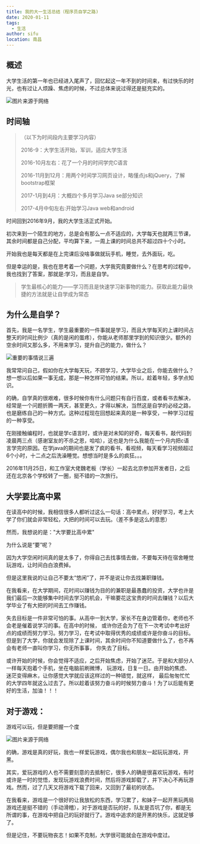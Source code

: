 ```yaml
---
title: 我的大一生活总结（程序员自学之路)
date: 2020-01-11
tags: 
  - 生活
author: sifu
location: 南昌  
---
```


## 概述

大学生活的第一年也已经进入尾声了，回忆起这一年不到的时间来，有过快乐的时光，也有过让人烦躁、焦虑的时候，不过总体来说过得还是挺充实的。

<!-- more -->

![图片来源于网络](https://images.gitee.com/uploads/images/2020/1202/173351_0f164d39_1452203.jpeg)

## 时间轴

>（以下为时间段内主要学习内容）
>
> 2016-9：大学生活开始，军训，适应大学生活
>
> 2016-10月左右：花了一个月的时间学完C语言
>
> 2016-11月到12月：用两个时间学习网页设计，略懂点js和jQuery，了解bootstrap框架
>
> 2017-1月到4月：大概四个多月学习Java se部分知识
>
> 2017-4月中旬左右:开始学习Java web和android

时间回到2016年9月，我的大学生活正式开始。

初次来到一个陌生的地方，总是会有那么一点不适应的，大学每天也就两三节课，其余时间都是自己分配，平均算下来，一周上课的时间总共不超过四十个小时。

开始我也是每天都是在上完课后没啥事做就玩手机，睡觉，去外面玩，吃。

但是幸运的是，我也在思考着一个问题，大学我究竟要做什么？在思考的过程中，我也找到了答案，那就是:学习，而且是自学。

> 学生最核心的能力——学习而且是快速学习新事物的能力。获取此能力最快捷的方法就是让自学成为常态



## 为什么是自学？

首先，我是一名学生，学生最重要的一件事就是学习，而且大学每天的上课时间占整天的时间比例少（真的是闲的蛋疼），你能从老师那里学到的知识很少。额外的空余时间又那么多，不用来学习，提升自己的能力，做什么？

![重要的事情说三遍](https://images.gitee.com/uploads/images/2020/1202/173428_22798c8a_1452203.jpeg)

我常常问自己，假如你在大学每天玩，不顾学习，大学毕业之后，你能去做什么？想一想以后如果一事无成，那是一种怎样可怕的结果。所以，趁着年轻，多学点知识。

的确，自学真的很艰难，很多时候你有什么问题只有自行百度，或者看书去解决，经常是一个问题折腾一两天，甚至更久，才得以解决，当然这是自学的必经之路，也是磨练自己的一种方式。这种过程现在回想起来真的是一种享受，一种学习过程的一种享受。

在刚接触编程时，也就是学c语言时，或许是对未知的好奇，每天看书，敲代码到凌晨两三点（感谢室友的不杀之恩，哈哈），这也是为什么我能在一个月内把c语言学完的原因。在学java的期间也是发了疯的看书，看视频，每天看学习视频超过6个小时，十二点之后洗澡睡觉。想想当时是多么的疯狂。。。

2016年11月25日，和工作室大佬魏老板（学长）一起去北京参加开发者日，之后还在北京各个学校转了一圈，挺不错的一次旅行。

## 大学要比高中累

在读高中的时候，我相信很多人都听过这么一句话：高中累点，好好学习，考上大学了你们就会非常轻松，大把的时间可以去玩。（差不多是这么的意思）

然而，我想说的是："大学要比高中累"

为什么说是“要”呢？

因为大学空闲时间真的是太多了，你得自己去找事情去做，不要每天待在宿舍睡觉玩游戏，让时间白白浪费掉。

但是这里我说的让自己不要太“悠闲”了，并不是说让你去找兼职赚钱。

在我看来，在大学期间，花时间以赚钱为目的的兼职是最愚蠢的投资，大学也许是我们最后一次能够集中时间去学习的机会，干嘛要花这宝贵的时间去赚钱？以后大学毕业了有大把的时间去工作赚钱。

失去目标是一件非常可怕的事。从高中一到大学，家长不在身边管着你，老师也不会老是催着说学习的事。在高中的时候，
或许你还会为了在下一次考试中考出好点的成绩而努力学习。努力学习，在考试中取得优秀的成绩或许是你奋斗的目标。
但是到了大学，你就会发现除了上课时间，其余时间你不知道要做什么了，也不再会有老师一直叫你学习，你无所事事，
你失去了目标。

或许开始的时候，你会觉得不适应，之后开始焦虑，开始了迷茫。于是和大部分人一样每天抱着个手机，坐在电脑前刷微博，
玩游戏，日复一日。由开始的焦虑、迷茫变得麻木，让你感觉大学就应该这样过的一种错觉，就这样，
最后匆匆忙忙的大学四年就这么过去了。所以趁着该努力奋斗的时候努力奋斗！为了以后能有更好的生活，加油！！！

## 对于游戏：

游戏可以玩，但是要把握一个度

![图片来源于网络](https://images.gitee.com/uploads/images/2020/1202/173415_90a55ad5_1452203.png)

的确，游戏是真的好玩，我也一样爱玩游戏，偶尔我也和朋友一起玩玩游戏，开黑。

其实，爱玩游戏的人也不需要刻意的去抵制它，很多人的确是很喜欢玩游戏，有时或许是一时的觉悟，发现玩游戏浪费时间，然后将游戏卸载了，并下决心不再玩游戏。然而，过了几天又将游戏下载了回来，又回到了最初的状态。

在我看来，游戏是一个很好的让我放松的东西，学习累了，和妹子一起开黑玩两局游戏还是挺不错的（手动滑稽），对于游戏是否玩的好，队友是否坑了你，都是无所谓的事，在游戏中把自己的玩好就行了。游戏中追求的是开黑的快乐，这就足够了。

但是记住，不要玩物丧志！如果不克制，大学很可能就会在游戏中度过。

<Vssue :title="$title" />
